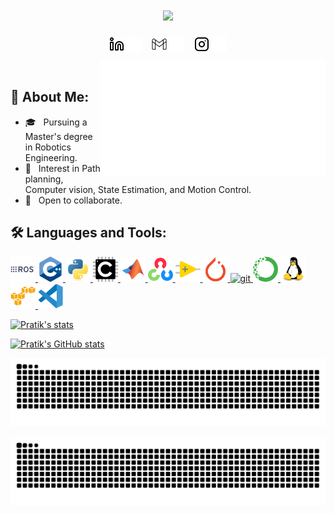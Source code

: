 <h1 align="center">

  <a href="https://git.io/typing-svg">
    <img src="https://readme-typing-svg.herokuapp.com/?lines=Hi+👋;I+am+Pratik+Bhujbal,;Roboticist&center=true&size=30">
  </a>

</h1>  

<div align="center">

<a href='https://codestackr.com#gh-light-mode-only'><img align='center' alt="linkedin" src="./assets/linkedin-light.svg" height='24px'/></a>
<a href='https://codestackr.com#gh-dark-mode-only'><img align='center' alt="linkedin" src="./assets/linkedin-dark.svg" height='24px'/></a>
&nbsp;&nbsp;
<a href='https://codestackr.com#gh-light-mode-only'><img align='center' alt="linkedin" src="./assets/mail-light.png" height='24px'/></a>
<a href='https://codestackr.com#gh-dark-mode-only'><img align='center' alt="linkedin" src="./assets/mail-dark.png" height='24px'/></a>
&nbsp;&nbsp;
<a href='https://codestackr.com#gh-light-mode-only'><img align='center' alt="linkedin" src="./assets/insta-light.svg" height='24px'/></a>
<a href='https://codestackr.com#gh-dark-mode-only'><img align='center' alt="linkedin" src="./assets/insta-dark.svg" height='24px'/></a>

</div> 
&nbsp;&nbsp;

<img align="right" alt="GIF" src="./assets/1.gif" width="360px"/>

## 🧐 About Me:
- 🎓 &nbsp; Pursuing a Master's degree in Robotics Engineering.
- 🤖 &nbsp; Interest in Path planning, Computer vision, State Estimation, and Motion Control. 
- 🤝 &nbsp; Open to collaborate.

## 🛠 Languages and Tools:
<p align="left"> 
<a href="https://www.w3schools.com/cpp/" target="_blank"> <img src="https://raw.githubusercontent.com/devicons/devicon/add_gitpod/icons/ros/ros-original-wordmark.svg" alt="c++" width="40" height="40"/>
<a href="https://www.w3schools.com/cpp/" target="_blank"> <img src="https://raw.githubusercontent.com/devicons/devicon/master/icons/cplusplus/cplusplus-original.svg" alt="c++" width="40" height="40"/>
<a href="https://www.python.org" target="_blank"> <img src="https://raw.githubusercontent.com/devicons/devicon/master/icons/python/python-original.svg" alt="python" width="40" height="40"/>
<a href="https://www.python.org" target="_blank"> <img src="https://raw.githubusercontent.com/devicons/devicon/master/icons/embeddedc/embeddedc-original.svg" alt="python" width="40" height="40"/>
<a href="https://www.mathworks.com/" target="_blank"> <img src="https://raw.githubusercontent.com/devicons/devicon/master/icons/matlab/matlab-original.svg" alt="python" width="40" height="40"/> 
<a href="https://opencv.org//" target="_blank"> <img src="https://raw.githubusercontent.com/devicons/devicon/master/icons/opencv/opencv-original.svg" alt="python" width="40" height="40"/> 
<a href="https://opencv.org//" target="_blank"> <img src="https://raw.githubusercontent.com/devicons/devicon/master/icons/labview/labview-original.svg" alt="python" width="40" height="40"/> 
<a href="https://opencv.org//" target="_blank"> <img src="https://raw.githubusercontent.com/devicons/devicon/master/icons/pytorch/pytorch-original.svg" alt="python" width="40" height="40"/> 
<a href="https://git-scm.com/" target="_blank"> <img src="https://www.vectorlogo.zone/logos/git-scm/git-scm-icon.svg" alt="git" width="40" height="40"/> 
<a href="https://www.linux.org/" target="_blank"> <img src="https://raw.githubusercontent.com/devicons/devicon/master/icons/anaconda/anaconda-original.svg" alt="linux" width="40" height="40"/>
<a href="https://www.linux.org/" target="_blank"> <img src="https://raw.githubusercontent.com/devicons/devicon/master/icons/linux/linux-original.svg" alt="linux" width="40" height="40"/>
<a href="https://www.linux.org/" target="_blank"> <img src="https://raw.githubusercontent.com/devicons/devicon/master/icons/amazonwebservices/amazonwebservices-original.svg" alt="linux" width="40" height="40"/>
<a href="https://www.linux.org/" target="_blank"> <img src="https://raw.githubusercontent.com/devicons/devicon/master/icons/vscode/vscode-original.svg" alt="linux" width="40" height="40"/>
</p>


![Pratik's stats](https://github-readme-stats.vercel.app/api?username=prat1kbhujbal&show_icons=true&include_all_commits=true&count_private=true&theme=react&hide_border=true&bg_color=0D1117&title_color=5ce1e6&icon_color=5ce1e6")

![Pratik's GitHub stats](https://github-readme-stats.vercel.app/api/top-langs/?username=prat1kbhujbal&langs_count=10&layout=compact&theme=react&hide_border=true&bg_color=0D1117&title_color=5ce1e6&icon_color=5ce1e6)

 <div align="center">
 
 ![Snake animation](https://github.com/prat1kbhujbal/prat1kbhujbal/blob/output/github-contribution-grid-snake-sissa.svg#gh-dark-mode-only)
  
 ![Snake animation](https://github.com/prat1kbhujbal/prat1kbhujbal/blob/output/github-contribution-grid-snake-sissa-white.svg#gh-light-mode-only)
  
</div> 
